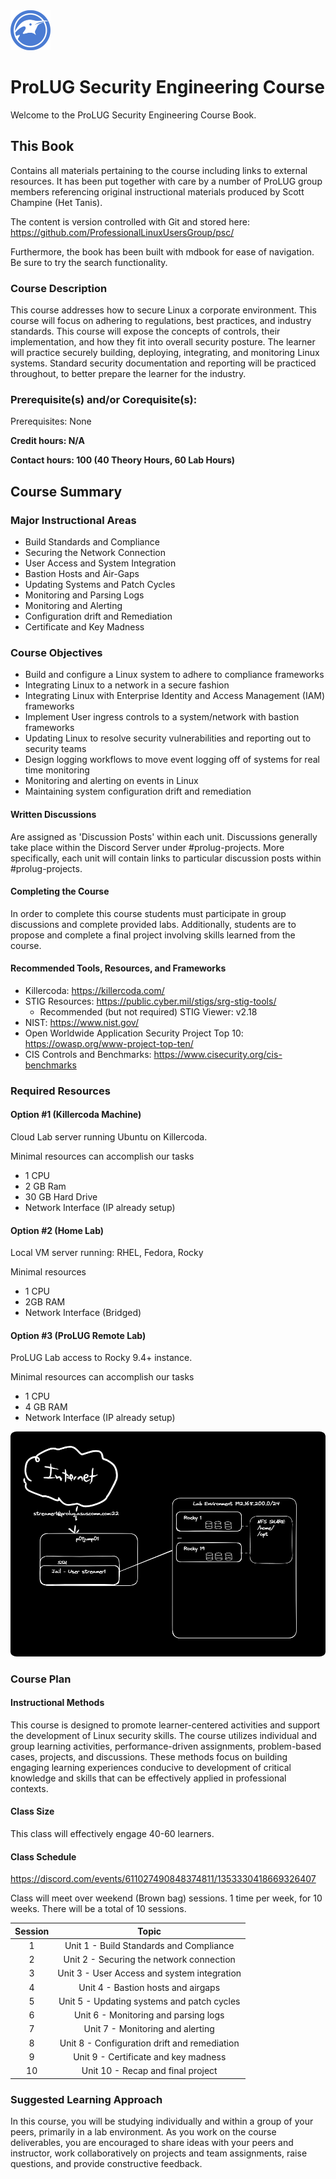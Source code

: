 <div class="flex-container">
        <img src="https://github.com/ProfessionalLinuxUsersGroup/img/blob/main/Assets/Logos/ProLUG_Round_Transparent_LOGO.png?raw=true" width="64" height="64"></img>
    <p>
        <h1>ProLUG Security Engineering Course</h1>
    </p>
</div>

Welcome to the ProLUG Security Engineering Course Book.

## This Book

Contains all materials pertaining to the course including links to external resources.
It has been put together with care by a number of ProLUG group members referencing original
instructional materials produced by Scott Champine (Het Tanis).

The content is version controlled with Git and stored here: <https://github.com/ProfessionalLinuxUsersGroup/psc/>

Furthermore, the book has been built with mdbook for ease of navigation. Be sure to try the search functionality.

### Course Description

This course addresses how to secure Linux a corporate environment. This course will focus on adhering
to regulations, best practices, and industry standards. This course will expose the concepts of controls,
their implementation, and how they fit into overall security posture. The learner will practice securely
building, deploying, integrating, and monitoring Linux systems. Standard security documentation and
reporting will be practiced throughout, to better prepare the learner for the industry.

### Prerequisite(s) and/or Corequisite(s):

Prerequisites: None

**Credit hours: N/A**

**Contact hours: 100 (40 Theory Hours, 60 Lab Hours)**

## Course Summary

### Major Instructional Areas

- Build Standards and Compliance
- Securing the Network Connection
- User Access and System Integration
- Bastion Hosts and Air-Gaps
- Updating Systems and Patch Cycles
- Monitoring and Parsing Logs
- Monitoring and Alerting
- Configuration drift and Remediation
- Certificate and Key Madness

### Course Objectives

- Build and configure a Linux system to adhere to compliance frameworks
- Integrating Linux to a network in a secure fashion
- Integrating Linux with Enterprise Identity and Access Management (IAM) frameworks
- Implement User ingress controls to a system/network with bastion frameworks
- Updating Linux to resolve security vulnerabilities and reporting out to security teams
- Design logging workflows to move event logging off of systems for real time monitoring
- Monitoring and alerting on events in Linux
- Maintaining system configuration drift and remediation

#### Written Discussions

Are assigned as 'Discussion Posts' within each unit. Discussions generally take place
within the Discord Server under #prolug-projects. More specifically, each unit will
contain links to particular discussion posts within #prolug-projects.

#### Completing the Course

In order to complete this course students must participate in group discussions and
complete provided labs. Additionally, students are to propose and complete a final
project involving skills learned from the course.

<!-- <div class="warning"> -->
<!-- <strong>Note</strong>: If any lab download does not work, check the <code>/labs</code> folder on the server for a <code>[course]_[unit#].zip</code> file to complete the activities. -->
<!-- </div> -->

#### Recommended Tools, Resources, and Frameworks

- Killercoda: <https://killercoda.com/>
- STIG Resources: <https://public.cyber.mil/stigs/srg-stig-tools/>
  - Recommended (but not required) STIG Viewer: v2.18
- NIST: <https://www.nist.gov/>
- Open Worldwide Application Security Project Top 10: <https://owasp.org/www-project-top-ten/>
- CIS Controls and Benchmarks: <https://www.cisecurity.org/cis-benchmarks>

### Required Resources

#### Option #1 (Killercoda Machine)

Cloud Lab server running Ubuntu on Killercoda.

Minimal resources can accomplish our tasks

- 1 CPU
- 2 GB Ram
- 30 GB Hard Drive
- Network Interface (IP already setup)

#### Option #2 (Home Lab)

Local VM server running: RHEL, Fedora, Rocky

Minimal resources

- 1 CPU
- 2GB RAM
- Network Interface (Bridged)

#### Option #3 (ProLUG Remote Lab)

ProLUG Lab access to Rocky 9.4+ instance.

Minimal resources can accomplish our tasks

- 1 CPU
- 4 GB RAM
- Network Interface (IP already setup)

<img src="./assets/images/syllabus-lab.png" style="border-radius:2%"></img>

### Course Plan

#### Instructional Methods

This course is designed to promote learner-centered activities and support the development of Linux
security skills. The course utilizes individual and group learning activities, performance-driven
assignments, problem-based cases, projects, and discussions. These methods focus on building
engaging learning experiences conducive to development of critical knowledge and skills that can be
effectively applied in professional contexts.

#### Class Size

This class will effectively engage 40-60 learners.

#### Class Schedule

<https://discord.com/events/611027490848374811/1353330418669326407>

Class will meet over weekend (Brown bag) sessions. 1 time per week, for 10 weeks. There will be a total
of 10 sessions.

| Session |                    Topic                     |
| :-----: | :------------------------------------------: |
|    1    |   Unit 1 - Build Standards and Compliance    |
|    2    |   Unit 2 - Securing the network connection   |
|    3    | Unit 3 - User Access and system integration  |
|    4    |      Unit 4 - Bastion hosts and airgaps      |
|    5    |  Unit 5 - Updating systems and patch cycles  |
|    6    |     Unit 6 - Monitoring and parsing logs     |
|    7    |       Unit 7 - Monitoring and alerting       |
|    8    | Unit 8 - Configuration drift and remediation |
|    9    |     Unit 9 - Certificate and key madness     |
|   10    |      Unit 10 - Recap and final project       |

### Suggested Learning Approach

In this course, you will be studying individually and within a group of your peers,
primarily in a lab environment. As you work on the course deliverables, you are
encouraged to share ideas with your peers and instructor, work collaboratively on
projects and team assignments, raise questions, and provide constructive feedback.
